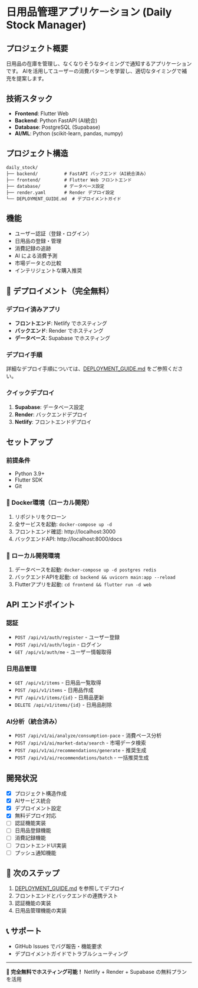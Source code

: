 # 日用品管理アプリケーション (Daily Stock Manager)

## プロジェクト概要
日用品の在庫を管理し、なくなりそうなタイミングで通知するアプリケーションです。
AIを活用してユーザーの消費パターンを学習し、適切なタイミングで補充を提案します。

## 技術スタック
- **Frontend**: Flutter Web
- **Backend**: Python FastAPI (AI統合)
- **Database**: PostgreSQL (Supabase)
- **AI/ML**: Python (scikit-learn, pandas, numpy)

## プロジェクト構造
```
daily_stock/
├── backend/          # FastAPI バックエンド（AI統合済み）
├── frontend/         # Flutter Web フロントエンド
├── database/         # データベース設定
├── render.yaml       # Render デプロイ設定
└── DEPLOYMENT_GUIDE.md  # デプロイメントガイド
```

## 機能
- ユーザー認証（登録・ログイン）
- 日用品の登録・管理
- 消費記録の追跡
- AI による消費予測
- 市場データとの比較
- インテリジェントな購入推奨

## 🚀 デプロイメント（完全無料）

### デプロイ済みアプリ
- **フロントエンド**: Netlify でホスティング
- **バックエンド**: Render でホスティング
- **データベース**: Supabase でホスティング

### デプロイ手順
詳細なデプロイ手順については、[DEPLOYMENT_GUIDE.md](DEPLOYMENT_GUIDE.md) をご参照ください。

### クイックデプロイ
1. **Supabase**: データベース設定
2. **Render**: バックエンドデプロイ
3. **Netlify**: フロントエンドデプロイ

## セットアップ

### 前提条件
- Python 3.9+
- Flutter SDK
- Git

### 🐳 Docker環境（ローカル開発）
1. リポジトリをクローン
2. 全サービスを起動: `docker-compose up -d`
3. フロントエンド確認: http://localhost:3000
4. バックエンドAPI: http://localhost:8000/docs

### 🔧 ローカル開発環境
1. データベースを起動: `docker-compose up -d postgres redis`
2. バックエンドAPIを起動: `cd backend && uvicorn main:app --reload`
3. Flutterアプリを起動: `cd frontend && flutter run -d web`

## API エンドポイント

### 認証
- `POST /api/v1/auth/register` - ユーザー登録
- `POST /api/v1/auth/login` - ログイン
- `GET /api/v1/auth/me` - ユーザー情報取得

### 日用品管理
- `GET /api/v1/items` - 日用品一覧取得
- `POST /api/v1/items` - 日用品作成
- `PUT /api/v1/items/{id}` - 日用品更新
- `DELETE /api/v1/items/{id}` - 日用品削除

### AI分析（統合済み）
- `POST /api/v1/ai/analyze/consumption-pace` - 消費ペース分析
- `POST /api/v1/ai/market-data/search` - 市場データ検索
- `POST /api/v1/ai/recommendations/generate` - 推奨生成
- `POST /api/v1/ai/recommendations/batch` - 一括推奨生成

## 開発状況
- [x] プロジェクト構造作成
- [x] AIサービス統合
- [x] デプロイメント設定
- [x] 無料デプロイ対応
- [ ] 認証機能実装
- [ ] 日用品登録機能
- [ ] 消費記録機能
- [ ] フロントエンドUI実装
- [ ] プッシュ通知機能

## 🎯 次のステップ
1. [DEPLOYMENT_GUIDE.md](DEPLOYMENT_GUIDE.md) を参照してデプロイ
2. フロントエンドとバックエンドの連携テスト
3. 認証機能の実装
4. 日用品管理機能の実装

## 📞 サポート
- GitHub Issues でバグ報告・機能要求
- デプロイメントガイドでトラブルシューティング

---

**🌟 完全無料でホスティング可能！**
Netlify + Render + Supabase の無料プランを活用 